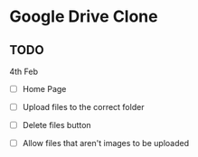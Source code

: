 # Google Drive Clone


## TODO

4th Feb

- [ ] Home Page
- [ ] Upload files to the correct folder
- [ ] Delete files button
- [ ] Allow files that aren't images to be uploaded


